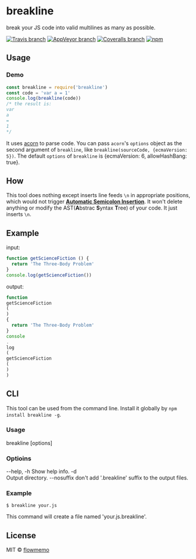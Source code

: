 # breakline
break your JS code into valid multilines as many as possible.

[![Travis branch](https://img.shields.io/travis/flowmemo/breakline/master.svg?style=flat-square)](https://travis-ci.org/flowmemo/breakline)
[![AppVeyor branch](https://img.shields.io/appveyor/ci/flowmemo/breakline/master.svg?style=flat-square&label=Win%20Test)](https://ci.appveyor.com/project/flowmemo/breakline/branch/master)
[![Coveralls branch](https://img.shields.io/coveralls/flowmemo/breakline/master.svg?style=flat-square)](https://coveralls.io/github/flowmemo/breakline?branch=master)
[![npm](https://img.shields.io/npm/v/breakline.svg?style=flat-square)](https://www.npmjs.com/package/breakline)

## Usage
### Demo
```js
const breakline = require('breakline')
const code = 'var a = 1'
console.log(breakline(code))
/* the result is:
var
a
=
1
*/
```

It uses [acorn](https://github.com/ternjs/acorn) to parse code. You can pass `acorn`'s `options` object as the second argument of `breakline`, like `breakline(sourceCode, {ecmaVersion: 5})`. The default `options` of `breakline` is {ecmaVersion: 6, allowHashBang: true}.

## How
This tool does nothing except inserts line feeds `\n` in appropriate positions, which would not trigger [**Automatic Semicolon Insertion**](http://www.ecma-international.org/ecma-262/6.0/#sec-automatic-semicolon-insertion). It won't delete anything or modify the AST(**A**bstrac **S**yntax **T**ree) of your code. It just inserts `\n`.


## Example
input:

```js
function getScienceFiction () {
  return 'The Three-Body Problem'
}
console.log(getScienceFiction())
```
output:

```js
function
getScienceFiction
(
)
{
  return 'The Three-Body Problem'
}
console
.
log
(
getScienceFiction
(
)
)
```
## CLI
This tool can be used from the command line. Install it globally by `npm install breakline -g`.

### Usage
breakline <files or directory> [options]

### Optioins
--help, -h
  Show help info.
-d <directory>  
  Output directory.
--nosuffix
  don't add '.breakline' suffix to the output files.

### Example
```shell
$ breakline your.js
```
This command will create a file named 'your.js.breakline'.

## License
MIT © [flowmemo](http://weibo.com/flowmemo)